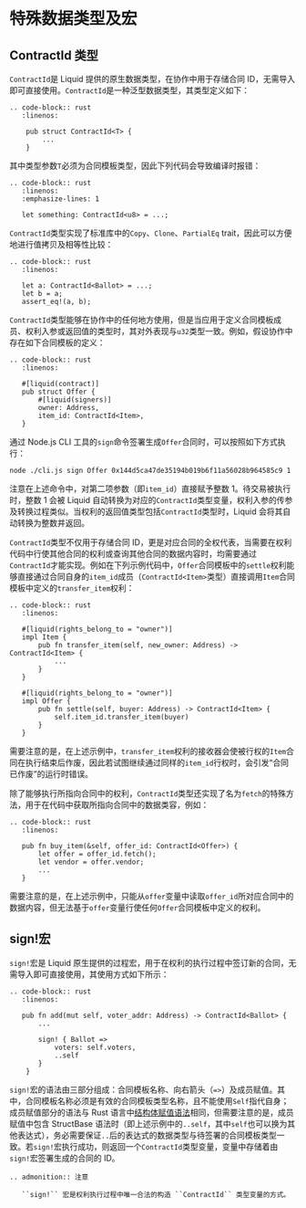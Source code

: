 # 特殊数据类型及宏

## ContractId 类型

`ContractId`是 Liquid 提供的原生数据类型，在协作中用于存储合同 ID，无需导入即可直接使用。`ContractId`是一种泛型数据类型，其类型定义如下：

```eval_rst
.. code-block:: rust
   :linenos:

    pub struct ContractId<T> {
        ...
    }
```

其中类型参数`T`必须为合同模板类型，因此下列代码会导致编译时报错：

<div class="wrong-example">

```eval_rst
.. code-block:: rust
   :linenos:
   :emphasize-lines: 1

   let something: ContractId<u8> = ...;
```

</div>

`ContractId`类型实现了标准库中的`Copy`、`Clone`、`PartialEq` trait，因此可以方便地进行值拷贝及相等性比较：

```eval_rst
.. code-block:: rust
   :linenos:

   let a: ContractId<Ballot> = ...;
   let b = a;
   assert_eq!(a, b);
```

`ContractId`类型能够在协作中的任何地方使用，但是当应用于定义合同模板成员、权利入参或返回值的类型时，其对外表现与`u32`类型一致。例如，假设协作中存在如下合同模板的定义：

```eval_rst
.. code-block:: rust
   :linenos:

   #[liquid(contract)]
   pub struct Offer {
       #[liquid(signers)]
       owner: Address,
       item_id: ContractId<Item>,
   }
```

通过 Node.js CLI 工具的`sign`命令签署生成`Offer`合同时，可以按照如下方式执行：

```shell
node ./cli.js sign Offer 0x144d5ca47de35194b019b6f11a56028b964585c9 1
```

注意在上述命令中，对第二项参数（即`item_id`）直接赋予整数 1。待交易被执行时，整数 1 会被 Liquid 自动转换为对应的`ContractId`类型变量，权利入参的传参及转换过程类似。当权利的返回值类型包括`ContractId`类型时，Liquid 会将其自动转换为整数并返回。

`ContractId`类型不仅用于存储合同 ID，更是对应合同的全权代表，当需要在权利代码中行使其他合同的权利或查询其他合同的数据内容时，均需要通过`ContractId`才能实现。例如在下列示例代码中，`Offer`合同模板中的`settle`权利能够直接通过合同自身的`item_id`成员（`ContractId<Item>`类型）直接调用`Item`合同模板中定义的`transfer_item`权利：

```eval_rst
.. code-block:: rust
   :linenos:

   #[liquid(rights_belong_to = "owner")]
   impl Item {
       pub fn transfer_item(self, new_owner: Address) -> ContractId<Item> {
           ...
       }
   }

   #[liquid(rights_belong_to = "owner")]
   impl Offer {
       pub fn settle(self, buyer: Address) -> ContractId<Item> {
           self.item_id.transfer_item(buyer)
       }
   }
```

需要注意的是，在上述示例中，`transfer_item`权利的接收器会使被行权的`Item`合同在执行结束后作废，因此若试图继续通过同样的`item_id`行权时，会引发“合同已作废”的运行时错误。

除了能够执行所指向合同中的权利，`ContractId`类型还实现了名为`fetch`的特殊方法，用于在代码中获取所指向合同中的数据类容，例如：

```eval_rst
.. code-block:: rust
   :linenos:

   pub fn buy_item(&self, offer_id: ContractId<Offer>) {
       let offer = offer_id.fetch();
       let vendor = offer.vendor;
       ...
   }
```

需要注意的是，在上述示例中，只能从`offer`变量中读取`offer_id`所对应合同中的数据内容，但无法基于`offer`变量行使任何`Offer`合同模板中定义的权利。

## sign!宏

`sign!`宏是 Liquid 原生提供的过程宏，用于在权利的执行过程中签订新的合同，无需导入即可直接使用，其使用方式如下所示：

```eval_rst
.. code-block:: rust
   :linenos:

   pub fn add(mut self, voter_addr: Address) -> ContractId<Ballot> {
       ...

       sign! { Ballot =>
           voters: self.voters,
           ..self
       }
    }
```

`sign!`宏的语法由三部分组成：合同模板名称、向右箭头（`=>`）及成员赋值。其中，合同模板名称必须是有效的合同模板类型名称，且不能使用`Self`指代自身；成员赋值部分的语法与 Rust 语言中[结构体赋值语法](https://doc.rust-lang.org/reference/expressions/struct-expr.html#functional-update-syntax)相同，但需要注意的是，成员赋值中包含 StructBase 语法时（即上述示例中的`..self`，其中`self`也可以换为其他表达式），务必需要保证`..`后的表达式的数据类型与待签署的合同模板类型一致。若`sign!`宏执行成功，则返回一个`ContractId`类型变量，变量中存储着由`sign!`宏签署生成的合同的 ID。

```eval_rst
.. admonition:: 注意

   ``sign!`` 宏是权利执行过程中唯一合法的构造 ``ContractId`` 类型变量的方式。
```

